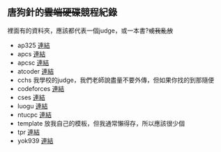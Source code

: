 ## 唐狗針的~~雲端硬碟~~競程紀錄

裡面有的資料夾，應該都代表一個judge，或一本書?~~或我亂放~~
- ap325
    [連結](https://drive.google.com/drive/mobile/folders/10hZCMHH0YgsfguVZCHU7EYiG8qJE5f-m?usp=sharing)
- apcs
    [連結](https://apcs.csie.ntnu.edu.tw/)
- apcsc
    [連結](https://apcs-simulation.com/)
- atcoder 
    [連結](https://atcoder.jp/home)
- cchs
    我學校的judge，我們老師說盡量不要外傳，但如果你找的到那隨便
- codeforces
    [連結](https://codeforces.com/)
- cses
    [連結](https://cses.fi/)
- luogu
    [連結](https://www.luogu.com.cn/)
- ntucpc
    [連結](https://ntucpc.org/)
- template
    放我自己的模板，但我通常懶得存，所以應該很少個
- tpr
    [連結](https://discord.com/invite/jUdGCFP85Y)
- yok939
    [連結](https://yok939.rlongdragon.com/)